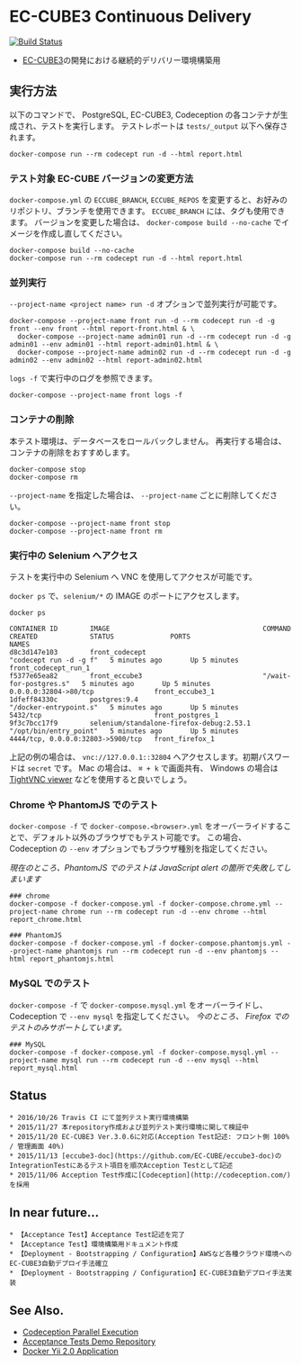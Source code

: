 # EC-CUBE3 Continuous Delivery

[![Build Status](https://travis-ci.org/EC-CUBE/eccube-codeception.svg?branch=master)](https://travis-ci.org/EC-CUBE/eccube-codeception)

* [EC-CUBE3](https://github.com/EC-CUBE/ec-cube)の開発における継続的デリバリー環境構築用


## 実行方法

以下のコマンドで、 PostgreSQL, EC-CUBE3, Codeception の各コンテナが生成され、テストを実行します。
テストレポートは `tests/_output` 以下へ保存されます。

```
docker-compose run --rm codecept run -d --html report.html
```

### テスト対象 EC-CUBE バージョンの変更方法

`docker-compose.yml` の `ECCUBE_BRANCH`, `ECCUBE_REPOS` を変更すると、お好みのリポジトリ、ブランチを使用できます。
`ECCUBE_BRANCH` には、タグも使用できます。
バージョンを変更した場合は、 `docker-compose build --no-cache` でイメージを作成し直してください。

```
docker-compose build --no-cache
docker-compose run --rm codecept run -d --html report.html
```

### 並列実行

`--project-name <project name> run -d` オプションで並列実行が可能です。

```
docker-compose --project-name front run -d --rm codecept run -d -g front --env front --html report-front.html & \
  docker-compose --project-name admin01 run -d --rm codecept run -d -g admin01 --env admin01 --html report-admin01.html & \
  docker-compose --project-name admin02 run -d --rm codecept run -d -g admin02 --env admin02 --html report-admin02.html
```

`logs -f` で実行中のログを参照できます。

```
docker-compose --project-name front logs -f
```

### コンテナの削除

本テスト環境は、データベースをロールバックしません。
再実行する場合は、コンテナの削除をおすすめします。

```
docker-compose stop
docker-compose rm
```

`--project-name` を指定した場合は、 `--project-name` ごとに削除してください。

```
docker-compose --project-name front stop
docker-compose --project-name front rm
```

### 実行中の Selenium へアクセス

テストを実行中の Selenium へ VNC を使用してアクセスが可能です。

`docker ps` で、`selenium/*` の IMAGE のポートにアクセスします。

```
docker ps

CONTAINER ID        IMAGE                                      COMMAND                  CREATED             STATUS              PORTS                               NAMES
d8c3d147e103        front_codecept                             "codecept run -d -g f"   5 minutes ago       Up 5 minutes                                            front_codecept_run_1
f5377e65ea82        front_eccube3                              "/wait-for-postgres.s"   5 minutes ago       Up 5 minutes        0.0.0.0:32804->80/tcp               front_eccube3_1
1dfeff84330c        postgres:9.4                               "/docker-entrypoint.s"   5 minutes ago       Up 5 minutes        5432/tcp                            front_postgres_1
9f3c7bcc17f9        selenium/standalone-firefox-debug:2.53.1   "/opt/bin/entry_point"   5 minutes ago       Up 5 minutes        4444/tcp, 0.0.0.0:32803->5900/tcp   front_firefox_1
```

上記の例の場合は、 `vnc://127.0.0.1::32804` へアクセスします。初期パスワードは `secret` です。
Mac の場合は、 `⌘ + k` で画面共有、 Windows の場合は [TightVNC viewer](http://www14.plala.or.jp/campus-note/vine_linux/server_vnc/tightvnc.html) などを使用すると良いでしょう。

### Chrome や PhantomJS でのテスト

`docker-compose -f` で `docker-compose.<browser>.yml` をオーバーライドすることで、デフォルト以外のブラウザでもテスト可能です。
この場合、 Codeception の `--env` オプションでもブラウザ種別を指定してください。

*現在のところ、PhantomJS でのテストは JavaScript alert の箇所で失敗してしまいます*

```
### chrome
docker-compose -f docker-compose.yml -f docker-compose.chrome.yml --project-name chrome run --rm codecept run -d --env chrome --html report_chrome.html

### PhantomJS
docker-compose -f docker-compose.yml -f docker-compose.phantomjs.yml --project-name phantomjs run --rm codecept run -d --env phantomjs --html report_phantomjs.html
```

### MySQL でのテスト

`docker-compose -f` で `docker-compose.mysql.yml` をオーバーライドし、 Codeception で `--env mysql` を指定してください。
*今のところ、 Firefox でのテストのみサポートしています。*

```
### MySQL
docker-compose -f docker-compose.yml -f docker-compose.mysql.yml --project-name mysql run --rm codecept run -d --env mysql --html report_mysql.html
```

## Status

    * 2016/10/26 Travis CI にて並列テスト実行環境構築
    * 2015/11/27 本repository作成および並列テスト実行環境に関して検証中
    * 2015/11/20 EC-CUBE3 Ver.3.0.6に対応(Acception Test記述: フロント側 100% / 管理画面 40%)
    * 2015/11/13 [eccube3-doc](https://github.com/EC-CUBE/eccube3-doc)のIntegrationTestにあるテスト項目を順次Acception Testとして記述
    * 2015/11/06 Acception Test作成に[Codeception](http://codeception.com/)を採用

## In near future...

    * 【Acceptance Test】Acceptance Test記述を完了
    * 【Acceptance Test】環境構築用ドキュメント作成
    * 【Deployment - Bootstrapping / Configuration】AWSなど各種クラウド環境へのEC-CUBE3自動デプロイ手法確立
    * 【Deployment - Bootstrapping / Configuration】EC-CUBE3自動デプロイ手法実装


## See Also.

- [Codeception Parallel Execution](http://codeception.com/docs/12-ParallelExecution)
- [Acceptance Tests Demo Repository](https://github.com/dmstr/docker-acception)
- [Docker Yii 2.0 Application](https://github.com/dmstr/docker-yii2-app)
